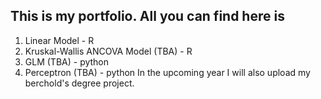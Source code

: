 ## This is my portfolio. All you can find here is 
  1. Linear Model - R
  2. Kruskal-Wallis ANCOVA Model (TBA) - R
  3. GLM (TBA) - python
  4. Perceptron (TBA) - python
In the upcoming year I will also upload my berchold's degree project. 
